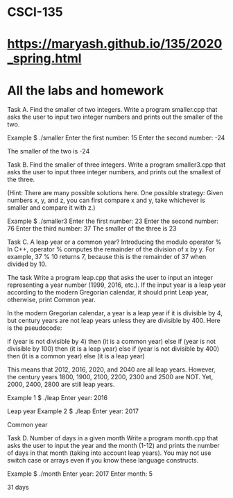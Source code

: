 # CSCI-135
# https://maryash.github.io/135/2020_spring.html
# All the labs and homework

Task A. Find the smaller of two integers.
Write a program smaller.cpp that asks the user to input two integer numbers and prints out the smaller of the two.

Example
$ ./smaller
Enter the first number: 15
Enter the second number: -24

The smaller of the two is -24


Task B. Find the smaller of three integers.
Write a program smaller3.cpp that asks the user to input three integer numbers, and prints out the smallest of the three.

(Hint: There are many possible solutions here. One possible strategy: Given numbers x, y, and z, you can first compare x and y, take whichever is smaller and compare it with z.)

Example
$ ./smaller3
Enter the first number: 23
Enter the second number: 76
Enter the third number: 37
The smaller of the three is 23


Task C. A leap year or a common year?
Introducing the modulo operator %
In C++, operator % computes the remainder of the division of x by y. For example, 37 % 10 returns 7, because this is the remainder of 37 when divided by 10.

The task
Write a program leap.cpp that asks the user to input an integer representing a year number (1999, 2016, etc.). If the input year is a leap year according to the modern Gregorian calendar, it should print Leap year, otherwise, print Common year.

In the modern Gregorian calendar, a year is a leap year if it is divisible by 4, but century years are not leap years unless they are divisible by 400. Here is the pseudocode:

if (year is not divisible by 4) then (it is a common year)
else if (year is not divisible by 100) then (it is a leap year)
else if (year is not divisible by 400) then (it is a common year)
else (it is a leap year)

This means that 2012, 2016, 2020, and 2040 are all leap years.
However, the century years 1800, 1900, 2100, 2200, 2300 and 2500 are NOT.
Yet, 2000, 2400, 2800 are still leap years.

Example 1
$ ./leap
Enter year: 2016

Leap year
Example 2
$ ./leap
Enter year: 2017

Common year


Task D. Number of days in a given month
Write a program month.cpp that asks the user to input the year and the month (1-12) and prints the number of days in that month (taking into account leap years). You may not use switch case or arrays even if you know these language constructs.

Example
$ ./month
Enter year: 2017
Enter month: 5

31 days





